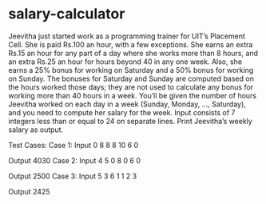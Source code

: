 # salary-calculator

Jeevitha just started work as a programming trainer for UIT’s Placement Cell. She is paid Rs.100 an hour, with a few exceptions. She earns an extra Rs.15 an hour for any part of a day where she works more than 8 hours, and an extra Rs.25 an hour for hours beyond 40 in any one week. Also, she earns a 25% bonus for working on Saturday and a 50% bonus for working on Sunday. The bonuses for Saturday and Sunday are computed based on the hours worked those days; they are not used to calculate any bonus for working more than 40 hours in a week. You’ll be given the number of hours Jeevitha worked on each day in a week (Sunday, Monday, ..., Saturday), and you need to compute her salary for the week.
Input consists of 7 integers less than or equal to 24 on separate lines. Print Jeevitha’s weekly salary as output.


Test Cases:
Case 1:
Input
0
8
8
8
10
6
0

Output
4030
Case 2:
Input
4
5
0
8
0
6
0

Output
2500
Case 3:
Input
5
3
6
1
1
2
3

Output
2425
